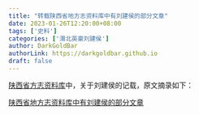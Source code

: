 ```yaml
---
title: "转载陕西省地方志资料库中有刘建侯的部分文章"
date: 2023-01-26T12:20:00+08:00
tags: ['史料']
categories: ['渭北英豪刘建侯']
author: DarkGoldBar
authorLink: https://darkgoldbar.github.io
draft: false
---
```


[陕西省方志资料库](http://dfz.shaanxi.gov.cn/sqzlk/xbsxsz/)中，关于刘建侯的记载，原文摘录如下：

[陕西省地方志资料库中有刘建侯的部分文章](http://dfz.shaanxi.gov.cn/ggqy/js/?searchword=%E5%88%98%E5%BB%BA%E4%BE%AF)